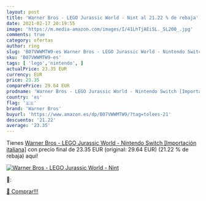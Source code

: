 ```yaml
---
layout: post
title: 'Warner Bros - LEGO Jurassic World - Nint al 21.22 % de rebaja'
date: 2021-02-17 20:19:55
image: 'https://m.media-amazon.com/images/I/41LhTjAEiSL._SL200_.jpg'
comments: true
category: ofertas
author: ring
slug: 'B07VWWMTW9-es Warner Bros - LEGO Jurassic World - Nintendo Switch...'
sku: 'B07VWWMTW9-es'
tags: [ 'lego','nintendo', ]
actualPrice: 23.35 EUR
currency: EUR
price: 23.35
comparePrice: 29.64 EUR
prodname: 'Warner Bros - LEGO Jurassic World - Nintendo Switch [Importación italiana]'
country: 'es'
flag: '🇪🇸'
brand: 'Warner Bros'
buyurl: 'https://www.amazon.es/dp/B07VWWMTW9/?tag=tolees-21'
descuento: '21.22'
average: '23.35'
---
```


Tienes [Warner Bros - LEGO Jurassic World - Nintendo Switch [Importación italiana]](https://www.amazon.es/dp/B07VWWMTW9/?tag=tolees-21) con precio final de  23.35 EUR (original: 29.64 EUR) (21.22 %  de rebaja) aqui!

[![Warner Bros - LEGO Jurassic World - Nint](https://m.media-amazon.com/images/I/41LhTjAEiSL._SL200_.jpg)](https://www.amazon.es/dp/B07VWWMTW9/?tag=tolees-21)

🔎:


[🛒 Comprar!!!](https://www.amazon.es/dp/B07VWWMTW9/?tag=tolees-21)
